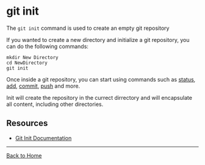 # git init

The `git init` command is used to create an empty git repository

If you wanted to create a new directory and initialize a git repository, you can do the following commands:

```
mkdir New Directory
cd NewDirectory
git init 
```
Once inside a git repository, you can start using commands such as
[status](./Status.md),
[add](./Add.md),
[commit](./commit),
[push](./push)
and more.

Init will create the repository in the currect dirrectory and will encapsulate all content, including other directories.

## Resources

- [Git Init Documentation](https://git-scm.com/docs/git-init)
---

[Back to Home](../README.md)


